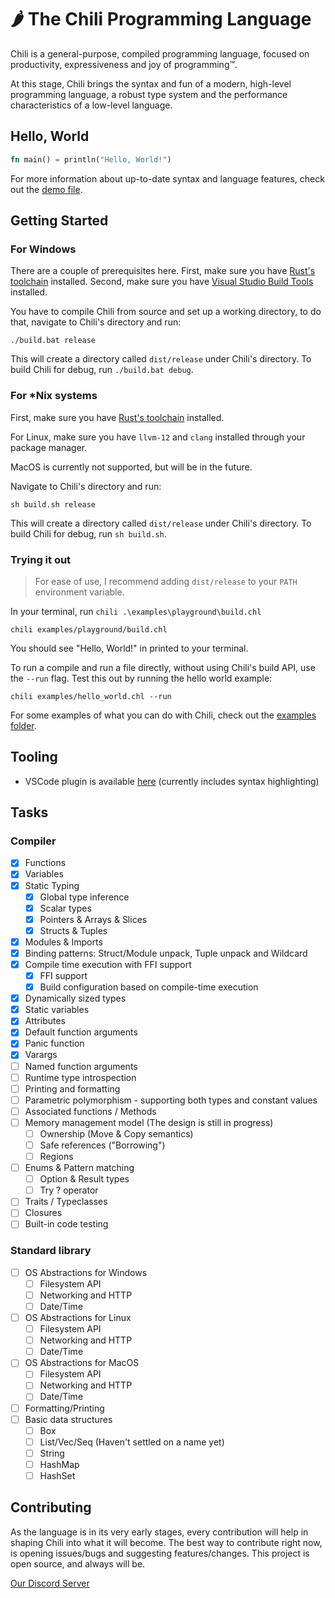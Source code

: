 # 🌶 The Chili Programming Language

Chili is a general-purpose, compiled programming language, focused on productivity, expressiveness and joy of programming™.

At this stage, Chili brings the syntax and fun of a modern, high-level programming language, a robust type system and the performance characteristics of a low-level language.

## Hello, World

```rust
fn main() = println("Hello, World!")
```

For more information about up-to-date syntax and language features, check out the [demo file](https://github.com/r0nsha/chili/blob/main/examples/demo/demo.chl).

## Getting Started

### For Windows

There are a couple of prerequisites here. First, make sure you have [Rust's toolchain](https://www.rust-lang.org/tools/install) installed. Second, make sure you have [Visual Studio Build Tools](https://visualstudio.microsoft.com/downloads/#build-tools-for-visual-studio-2022) installed.

You have to compile Chili from source and set up a working directory, to do that, navigate to Chili's directory and run:

```
./build.bat release
```

This will create a directory called `dist/release` under Chili's directory. To build Chili for debug, run `./build.bat debug`.

### For \*Nix systems

First, make sure you have [Rust's toolchain](https://www.rust-lang.org/tools/install) installed.

For Linux, make sure you have `llvm-12` and `clang` installed through your package manager.

MacOS is currently not supported, but will be in the future.

Navigate to Chili's directory and run:

```
sh build.sh release
```

This will create a directory called `dist/release` under Chili's directory. To build Chili for debug, run `sh build.sh`.

### Trying it out

> For ease of use, I recommend adding `dist/release` to your `PATH` environment variable.

In your terminal, run `chili .\examples\playground\build.chl`

```
chili examples/playground/build.chl
```

You should see "Hello, World!" in printed to your terminal.

To run a compile and run a file directly, without using Chili's build API, use the `--run` flag.
Test this out by running the hello world example:

```
chili examples/hello_world.chl --run
```

For some examples of what you can do with Chili, check out the [examples folder](https://github.com/r0nsha/chili/blob/main/examples).

## Tooling

- VSCode plugin is available [here](https://marketplace.visualstudio.com/items?itemName=chili-lang.chili) (currently includes syntax highlighting)

## Tasks

### Compiler

- [x] Functions
- [x] Variables
- [x] Static Typing
  - [x] Global type inference
  - [x] Scalar types
  - [x] Pointers & Arrays & Slices
  - [x] Structs & Tuples
- [x] Modules & Imports
- [x] Binding patterns: Struct/Module unpack, Tuple unpack and Wildcard
- [x] Compile time execution with FFI support
  - [x] FFI support
  - [x] Build configuration based on compile-time execution
- [x] Dynamically sized types
- [x] Static variables
- [x] Attributes
- [x] Default function arguments
- [x] Panic function
- [x] Varargs
- [ ] Named function arguments
- [ ] Runtime type introspection
- [ ] Printing and formatting
- [ ] Parametric polymorphism - supporting both types and constant values
- [ ] Associated functions / Methods
- [ ] Memory management model (The design is still in progress)
  - [ ] Ownership (Move & Copy semantics)
  - [ ] Safe references ("Borrowing")
  - [ ] Regions
- [ ] Enums & Pattern matching
  - [ ] Option & Result types
  - [ ] Try ? operator
- [ ] Traits / Typeclasses
- [ ] Closures
- [ ] Built-in code testing

### Standard library

- [ ] OS Abstractions for Windows
  - [ ] Filesystem API
  - [ ] Networking and HTTP
  - [ ] Date/Time
- [ ] OS Abstractions for Linux
  - [ ] Filesystem API
  - [ ] Networking and HTTP
  - [ ] Date/Time
- [ ] OS Abstractions for MacOS
  - [ ] Filesystem API
  - [ ] Networking and HTTP
  - [ ] Date/Time
- [ ] Formatting/Printing
- [ ] Basic data structures
  - [ ] Box
  - [ ] List/Vec/Seq (Haven't settled on a name yet)
  - [ ] String
  - [ ] HashMap
  - [ ] HashSet

## Contributing

As the language is in its very early stages, every contribution will help in shaping Chili into what it will become. The best way to contribute right now, is opening issues/bugs and suggesting features/changes. This project is open source, and always will be.

[Our Discord Server](https://discord.gg/Tu4s49Pdre)
